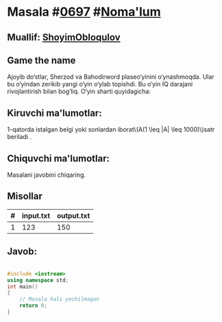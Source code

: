 
<h1>Masala #<a href="https://robocontest.uz/tasks/0697">0697</a> #<a href="https://robocontest.uz/tasks?category=1">Noma'lum</a></h1>
<h2> Muallif: <a href="https://robocontest.uz/profile/obloqulovshoyim">ShoyimObloqulov</a></h2>
<h2>Game the name</h2>
<p>Ajoyib do‘stlar, Sherzod va Bahodirword plaseo‘yinini o‘ynashmoqda. Ular bu o‘yindan zerikib yangi o‘yin o‘ylab topishdi. Bu o‘yin IQ darajani rivojlantirish bilan bog‘liq. O‘yin sharti quyidagicha:</p>
<h2>Kiruvchi ma'lumotlar:</h2>
<p>1-qatorda istalgan belgi yoki sonlardan iborat\(A(1 \leq |A| \leq 1000)\)satr beriladi .</p>
<h2>Chiquvchi ma'lumotlar:</h2>
<p>Masalani javobini chiqaring.</p>
<h2>Misollar</h2>
<table>
    <thead>
        <tr>
            <th>#</th>
            <th>input.txt</th>
            <th>output.txt</th>
        </tr>
    </thead>
    <tbody>
            <tr>
                <td>1</td>
                <td>123</td>
                <td>150</td>
            </tr>
    </tbody>
    </table>
    
<h2>Javob:</h2>

######
```cpp
#include <iostream>
using namespace std;
int main()
{
    // Masala hali yechilmagan
    return 0;
}
```
